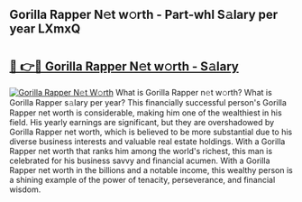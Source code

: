 ## Gorilla Rapper N𝚎t w𝚘rth - Part-whl S𝚊lary per year LXmxQ

# <h2><a href="http://gc39pz.nevu.top/?p=Gorilla+Rapper">🔗 👉🔴 Gorilla Rapper N𝚎t w𝚘rth - S𝚊lary</a></h2>

[![Gorilla Rapper N𝚎t W𝚘rth](https://i.imgur.com/Oavwk0R.jpeg)](http://gc39pz.nevu.top/?p=Gorilla+Rapper)
What is Gorilla Rapper n𝚎t w𝚘rth? What is Gorilla Rapper s𝚊lary per year?
This financially successful person's Gorilla Rapper net worth is considerable, making him one of the wealthiest in his field. His yearly earnings are significant, but they are overshadowed by Gorilla Rapper net worth, which is believed to be more substantial due to his diverse business interests and valuable real estate holdings. With a Gorilla Rapper net worth that ranks him among the world's richest, this man is celebrated for his business savvy and financial acumen. With a Gorilla Rapper net worth in the billions and a notable income, this wealthy person is a shining example of the power of tenacity, perseverance, and financial wisdom.
